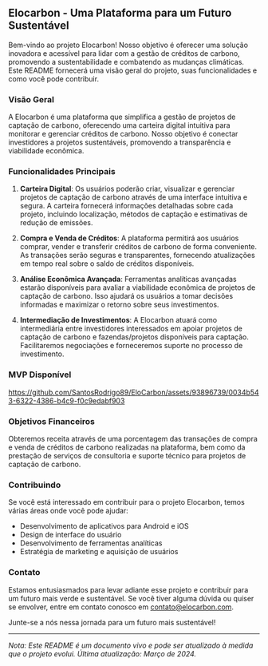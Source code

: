 ## Elocarbon - Uma Plataforma para um Futuro Sustentável

Bem-vindo ao projeto Elocarbon! Nosso objetivo é oferecer uma solução inovadora e acessível para lidar com a gestão de créditos de carbono, promovendo a sustentabilidade e combatendo as mudanças climáticas. Este README fornecerá uma visão geral do projeto, suas funcionalidades e como você pode contribuir.

### Visão Geral

A Elocarbon é uma plataforma que simplifica a gestão de projetos de captação de carbono, oferecendo uma carteira digital intuitiva para monitorar e gerenciar créditos de carbono. Nosso objetivo é conectar investidores a projetos sustentáveis, promovendo a transparência e viabilidade econômica.

### Funcionalidades Principais

1. **Carteira Digital**: Os usuários poderão criar, visualizar e gerenciar projetos de captação de carbono através de uma interface intuitiva e segura. A carteira fornecerá informações detalhadas sobre cada projeto, incluindo localização, métodos de captação e estimativas de redução de emissões.

2. **Compra e Venda de Créditos**: A plataforma permitirá aos usuários comprar, vender e transferir créditos de carbono de forma conveniente. As transações serão seguras e transparentes, fornecendo atualizações em tempo real sobre o saldo de créditos disponíveis.

3. **Análise Econômica Avançada**: Ferramentas analíticas avançadas estarão disponíveis para avaliar a viabilidade econômica de projetos de captação de carbono. Isso ajudará os usuários a tomar decisões informadas e maximizar o retorno sobre seus investimentos.

4. **Intermediação de Investimentos**: A Elocarbon atuará como intermediária entre investidores interessados em apoiar projetos de captação de carbono e fazendas/projetos disponíveis para captação. Facilitaremos negociações e forneceremos suporte no processo de investimento.

### MVP Disponível 

https://github.com/SantosRodrigo89/EloCarbon/assets/93896739/0034b543-6322-4386-b4c9-f0c9edabf903

### Objetivos Financeiros

Obteremos receita através de uma porcentagem das transações de compra e venda de créditos de carbono realizadas na plataforma, bem como da prestação de serviços de consultoria e suporte técnico para projetos de captação de carbono.

### Contribuindo

Se você está interessado em contribuir para o projeto Elocarbon, temos várias áreas onde você pode ajudar:

- Desenvolvimento de aplicativos para Android e iOS
- Design de interface do usuário
- Desenvolvimento de ferramentas analíticas
- Estratégia de marketing e aquisição de usuários

### Contato

Estamos entusiasmados para levar adiante esse projeto e contribuir para um futuro mais verde e sustentável. Se você tiver alguma dúvida ou quiser se envolver, entre em contato conosco em [contato@elocarbon.com](mailto:contato@elocarbon.com).
  
Junte-se a nós nessa jornada para um futuro mais sustentável!

---

*Nota: Este README é um documento vivo e pode ser atualizado à medida que o projeto evolui. Última atualização: Março de 2024.*


